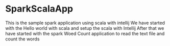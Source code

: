 # SparkScalaApp
This is the sample spark application using scala with intellij 
We have started with the Hello world with scala and setup the scala with Intellij
After that we have started with the spark Woed Count application to read the text file and count the words
